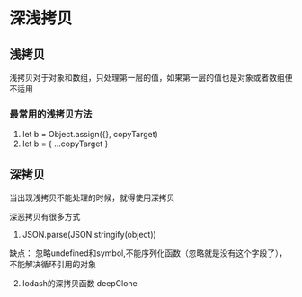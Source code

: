 # 深浅拷贝

## 浅拷贝

浅拷贝对于对象和数组，只处理第一层的值，如果第一层的值也是对象或者数组便不适用

### 最常用的浅拷贝方法

1. let b = Object.assign({}, copyTarget)
2. let b = { ...copyTarget }

## 深拷贝

当出现浅拷贝不能处理的时候，就得使用深拷贝

深恶拷贝有很多方式

1. JSON.parse(JSON.stringify(object))

缺点： 忽略undefined和symbol,不能序列化函数（忽略就是没有这个字段了），不能解决循环引用的对象

2. lodash的深拷贝函数 deepClone